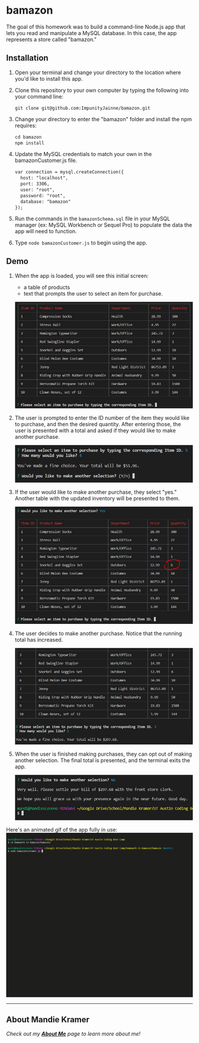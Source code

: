 # bamazon

The goal of this homework was to build a command-line Node.js app that lets you read and manipulate a MySQL database. In this case, the app represents a store called "bamazon." 

## Installation

1. Open your terminal and change your directory to the location where you'd like to install this app.
1. Clone this repository to your own computer by typing the following into your command line:

    ````
    git clone git@github.com:ImpunityJainne/bamazon.git
    ````

1. Change your directory to enter the "bamazon" folder and install the npm requires:

    ````
    cd bamazon
    npm install
    ````

1. Update the MySQL credentials to match your own in the bamazonCustomer.js file. 

    ````
    var connection = mysql.createConnection({
      host: "localhost",
      port: 3306,
      user: "root",
      password: "root",
      database: "bamazon"
    });
    ````
    
1. Run the commands in the `bamazonSchema.sql` file in your MySQL manager (ex: MySQL Workbench or Sequel Pro) to populate the data the app will need to function.

1. Type `node bamazonCustomer.js` to begin using the app.

## Demo

1. When the app is loaded, you will see this initial screen:
    - a table of products
    - text that prompts the user to select an item for purchase.
    
    ![Initial Screen](images/initialScreen.JPG)
    
1. The user is prompted to enter the ID number of the item they would like to purchase, and then the desired quantity. After entering those, the user is presented with a total and asked if they would like to make another purchase.

    ![first purchase](images/userPurchase.JPG)

1. If the user would like to make another purchase, they select "yes." Another table with the updated inventory will be presented to them.

    ![next purchase](images/nextPurchase.JPG)

1. The user decides to make another purchase. Notice that the running total has increased.

    ![running total](images/runningTotal.JPG)

1. When the user is finished making purchases, they can opt out of making another selection. The final total is presented, and the terminal exits the app.

    ![exit](images/exit.JPG)

Here's an animated gif of the app fully in use:
![animated gif of app in use](images/howItWorks.gif)

----

## About Mandie Kramer
*Check out my [**About Me**](https://impunityjainne.github.io/Bootstrap-Portfolio/) page to learn more about me!*
